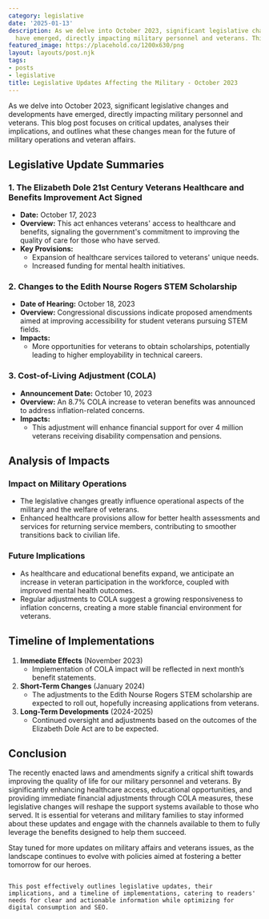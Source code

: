 ```yaml
---
category: legislative
date: '2025-01-13'
description: As we delve into October 2023, significant legislative changes and developments
  have emerged, directly impacting military personnel and veterans. This blog post...
featured_image: https://placehold.co/1200x630/png
layout: layouts/post.njk
tags:
- posts
- legislative
title: Legislative Updates Affecting the Military - October 2023
---
```


As we delve into October 2023, significant legislative changes and developments have emerged, directly impacting military personnel and veterans. This blog post focuses on critical updates, analyses their implications, and outlines what these changes mean for the future of military operations and veteran affairs.

## Legislative Update Summaries

### 1. **The Elizabeth Dole 21st Century Veterans Healthcare and Benefits Improvement Act Signed**
- **Date:** October 17, 2023
- **Overview:** This act enhances veterans' access to healthcare and benefits, signaling the government's commitment to improving the quality of care for those who have served.
- **Key Provisions:**
  - Expansion of healthcare services tailored to veterans' unique needs.
  - Increased funding for mental health initiatives.

### 2. **Changes to the Edith Nourse Rogers STEM Scholarship**
- **Date of Hearing:** October 18, 2023
- **Overview:** Congressional discussions indicate proposed amendments aimed at improving accessibility for student veterans pursuing STEM fields.
- **Impacts:**
  - More opportunities for veterans to obtain scholarships, potentially leading to higher employability in technical careers.
  
### 3. **Cost-of-Living Adjustment (COLA)**
- **Announcement Date:** October 10, 2023
- **Overview:** An 8.7% COLA increase to veteran benefits was announced to address inflation-related concerns.
- **Impacts:**
  - This adjustment will enhance financial support for over 4 million veterans receiving disability compensation and pensions.

## Analysis of Impacts

### **Impact on Military Operations**
- The legislative changes greatly influence operational aspects of the military and the welfare of veterans.
- Enhanced healthcare provisions allow for better health assessments and services for returning service members, contributing to smoother transitions back to civilian life.

### **Future Implications**
- As healthcare and educational benefits expand, we anticipate an increase in veteran participation in the workforce, coupled with improved mental health outcomes.
- Regular adjustments to COLA suggest a growing responsiveness to inflation concerns, creating a more stable financial environment for veterans.

## Timeline of Implementations

1. **Immediate Effects** (November 2023)
   - Implementation of COLA impact will be reflected in next month’s benefit statements.
2. **Short-Term Changes** (January 2024)
   - The adjustments to the Edith Nourse Rogers STEM scholarship are expected to roll out, hopefully increasing applications from veterans.
3. **Long-Term Developments** (2024-2025)
   - Continued oversight and adjustments based on the outcomes of the Elizabeth Dole Act are to be expected.

## Conclusion

The recently enacted laws and amendments signify a critical shift towards improving the quality of life for our military personnel and veterans. By significantly enhancing healthcare access, educational opportunities, and providing immediate financial adjustments through COLA measures, these legislative changes will reshape the support systems available to those who served. It is essential for veterans and military families to stay informed about these updates and engage with the channels available to them to fully leverage the benefits designed to help them succeed.

Stay tuned for more updates on military affairs and veterans issues, as the landscape continues to evolve with policies aimed at fostering a better tomorrow for our heroes.
```

This post effectively outlines legislative updates, their implications, and a timeline of implementations, catering to readers' needs for clear and actionable information while optimizing for digital consumption and SEO.